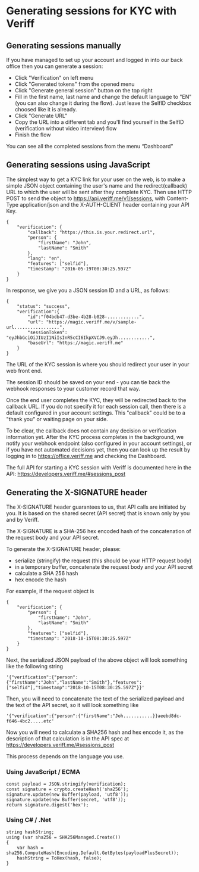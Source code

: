 # Generating sessions for KYC with Veriff


## Generating sessions manually


If you have managed to set up your account and logged in into our back office then you can generate a session:
- Click "Verification" on left menu
- Click "Generated tokens" from the opened menu
- Click "Generate general session" button on the top right
- Fill in the first name, last name and change the default language to "EN" (you can also change it during the flow). Just leave the SelfID checkbox choosed like it is already. 
- Click "Generate URL"
- Copy the URL into a different tab and you'll find yourself in the SelfID (verification without video interview) flow
- Finish the flow

You can see all the completed sessions from the menu “Dashboard”



## Generating sessions using JavaScript

The simplest way to get a KYC link for your user on the web, is to make a simple JSON object containing the user's name and the redirect(callback) URL to which the user will be sent after they complete KYC.
Then use HTTP POST to send the object to https://api.veriff.me/v1/sessions, with Content-Type application/json and the X-AUTH-CLIENT header containing your API Key.

    {
        "verification": {
            "callback": "https://this.is.your.redirect.url",
            "person": {
                "firstName": "John",
                "lastName": "Smith"
            },
            "lang": "en",
            "features": ["selfid"],
            "timestamp": "2016-05-19T08:30:25.597Z"
        }
    }

In response, we give you a JSON  session ID and a URL, as follows:

    {
        "status": "success",
        "verification":{
            "id":"f04bdb47-d3be-4b28-b028-............",
            "url": "https://magic.veriff.me/v/sample-url.................",
            "sessionToken": "eyJhbGciOiJIUzI1NiIsInR5cCI6IkpXVCJ9.eyJh............",
            "baseUrl": "https://magic.veriff.me"
        }
    }


The URL of the KYC session is where you should redirect your user in your web front end.

The session ID should be saved on your end - you can tie back the webhook responses to your customer record that way.

Once the end user completes the KYC, they will be redirected back to the callback URL.
If you do not specify it for each session call, then there is a default configured in your account settings. This "callback" could be to a "thank you" or waiting page on your side.

To be clear, the callback does not contain any decision or verification information yet.  After the KYC process completes in the background, we notify your webhook endpoint (also configured in your account settings), or if you have not automated decisions yet, then you can look up the result by logging in to https://office.veriff.me and checking the Dashboard.


The full API for starting a KYC session with Veriff is documented here in the API: https://developers.veriff.me/#sessions_post


## Generating the X-SIGNATURE header

The X-SIGNATURE header guarantees to us, that API calls are initiated by you.  It is based on the shared secret (API secret) that is known only by you and by Veriff.

The X-SIGNATURE is a SHA-256 hex encoded hash of the concatenation of the request body and your API secret.

To generate the X-SIGNATURE header, please:
- serialize (stringify) the request (this should be your HTTP request body)
- in a temporary buffer, concatenate the request body and your API secret
- calculate a SHA 256 hash
- hex encode the hash

For example, if the request object is 

    {
        "verification": {
            "person": {
                "firstName": "John",
                "lastName": "Smith"
            },
            "features": ["selfid"],
            "timestamp": "2018-10-15T08:30:25.597Z"
        }
    }

Next, the serialized JSON payload of the above object will look something like the following string

    '{"verification":{"person":{"firstName":"John","lastName":"Smith"},"features":["selfid"],"timestamp":"2018-10-15T08:30:25.597Z"}}'

Then, you will need to concatenate the text of the serialized payload and the text of the API secret, so it will look something like

    '{"verification":{"person":{"firstName":"Joh...........}}aeebd8dc-f646-4bc2.....etc'

Now you will need to calculate a SHA256 hash and hex encode it, as the description of that calculation is in the API spec at https://developers.veriff.me/#sessions_post

This process depends on the language you use.  


### Using JavaScript / ECMA 

    const payload = JSON.stringify(verification);
    const signature = crypto.createHash('sha256');
    signature.update(new Buffer(payload, 'utf8'));
    signature.update(new Buffer(secret, 'utf8'));
    return signature.digest('hex');

### Using C# / .Net

    string hashString;
    using (var sha256 = SHA256Managed.Create())
    {
        var hash = sha256.ComputeHash(Encoding.Default.GetBytes(payloadPlusSecret));
        hashString = ToHex(hash, false);
    }

<!--
### Using Ruby
### Using PHP
### Using Java

## Postman samples
-->
